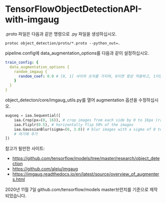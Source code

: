 # TensorFlowObjectDetectionAPI-with-imgaug

.proto 파일은 다음과 같은 명령으로 .py 파일을 생성하십시오.

`protoc object_detection/proto/*.proto --python_out=.`

pipeline.config에 data_augmentation_options를 다음과 같이 설정하십시오.
```yaml
train_config: {
  data_augmentation_options {
    random_imgaug {
      random_coef: 0.0 # [0, 1] 사이의 숫자를 가지며, 0이면 항상 적용하고, 1이면 항상 원본 이미지를 사용합니다. 이 옵션은 선택이므로 지워도 되며, 기본값은 0.0입니다.
    }
  }
}
```

object_detecton/core/imgaug_utils.py를 열어 augmentation 옵션을 수정하십시오.
```python
augseq = iaa.Sequential([
    iaa.Crop(px=(0, 16)), # crop images from each side by 0 to 16px (randomly chosen)
    iaa.Fliplr(0.5), # horizontally flip 50% of the images
    iaa.GaussianBlur(sigma=(0, 3.0)) # blur images with a sigma of 0 to 3.0
    # 여기에 추가
])
```

참고가 될만한 사이트:
- https://github.com/tensorflow/models/tree/master/research/object_detection
- https://github.com/aleju/imgaug
- https://imgaug.readthedocs.io/en/latest/source/overview_of_augmenters.html

2020년 11월 7일 github.com/tensorflow/models master브런치를 기준으로 제작되었습니다.
